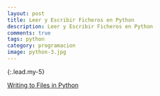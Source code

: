 ```yaml
---
layout: post
title: Leer y Escribir Ficheros en Python
description: Leer y Escribir Ficheros en Python
comments: true
tags: python
category: programacion
image: python-3.jpg
---
```


{:.lead.my-5}










[Writing to Files in Python](https://www.youtube.com/watch?v=E1gDJU9Q4kg)